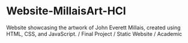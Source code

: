 # Website-MillaisArt-HCI
Website showcasing the artwork of John Everett Millais, created using HTML, CSS, and JavaScript. / Final Project / Static Website / Academic
